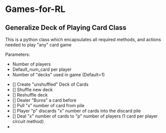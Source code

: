 # Games-for-RL



## Generalize Deck of Playing Card Class

This is a python class which encapsulates all required methods, and actions needed to play "any" card game

Parameters: 
* Number of players 
* Default_num_card per player
* Number of "decks" used in game (Default=1) 


- [] Create "unshuffled" Deck of Cards 
- [] Shuffle new deck 
- [] Reshuffle deck
- [] Dealer "Burns" a card before 
- [] Pull "x" number of card from pile
- [] Player "p" discards "x" number of cards into the discard pile  
- [] Deal "x" number of cards to "p" number of players (1 card per player circuit method)
- 
